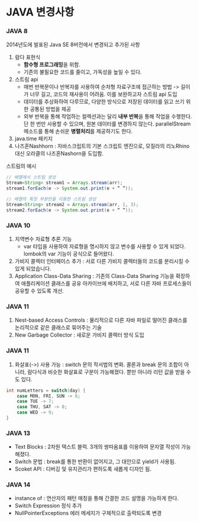 # JAVA 변경사항

### JAVA 8
2014년도에 발표된 Java SE 8버전에서 변경되고 추가된 사항
1. 람다 표현식
	- **함수형 프로그래밍**을 위함.
	- 기존의 불필요한 코드를 줄이고, 가독성을 높일 수 있다.
2. 스트림 api
	- 매번 반복문이나 반복자를 사용하여 순차형 자료구조에 접근하는 방법 -> 길이가 너무 길고, 코드의 재사용이 어려움. 이를 보완하고자 스트림 api 도입
	- 데이터를 추상화하여 다루므로, 다양한 방식으로 저장된 데이터를 읽고 쓰기 위한 공통된 방법을 제공
	- 외부 반복을 통해 작업하는 컬렉션과는 달리 **내부 반복**을 통해 작업을 수행한다. 단 한 번만 사용할 수 있으며, 원본 데이터를 변경하지 않는다. parallelStream 메소드를 통해 손쉬운 **병렬처리**를 제공하기도 한다.
3. java.time 패키지
4. 나즈혼Nashhorn : 자바스크립트의 기본 스크립트 엔진으로, 모질라의 리노Rhino 대신 오라클의 나즈혼Nashorn을 도입함.

스트림의 예시
```java
// 배열에서 스트림 생성
Stream<String> stream1 = Arrays.stream(arr);
stream1.forEach(e -> System.out.print(e + “ “));

// 배열의 특정 부분만을 이용한 스트림 생성
Stream<String> stream2 = Arrays.stream(arr, 1, 3);
stream2.forEach(e -> System.out.print(e + “ “));
```

### JAVA 10
1. 지역변수 자료형 추론 기능
	- var 타입을 사용하여 자료형을 명시하지 않고 변수를 사용할 수 있게 되었다. lombok의 var 기능이 공식으로 들어왔다.
2. 가비지 콜렉터 인터페이스 추가 : 서로 다른 가비지 콜렉터들의 코드를 분리시킬 수 있게 되었습니다.
3. Application Class-Data Sharing : 기존의 Class-Data Sharing 기능을 확장하여 애플리케이션 클래스를 공유 아카이브에 배치하고, 서로 다른 자바 프로세스들이 공유할 수 있도록 개선.

### JAVA 11
1. Nest-based Access Controls : 물리적으로 다른 자바 파일로 떨어진 클래스를 논리적으로 같은 클래스로 묶어주는 기술
2. New Garbage Collector : 새로운 가비지 콜렉터 방식 도입

### JAVA 11
1. 화살표(->) 사용 가능 : switch 문의 작서법의 변화. 콜론과 break 문의 조합이 아니라, 람다식과 비슷한 화살표로 구분이 가능해졌다. 뿐만 아니라 리턴 값을 받을 수도 있다.
```java
int numLetters = switch(day) {
	case MON, FRI, SUN -> 6;
	case TUE -> 7;
	case THU, SAT -> 8;
	case WED -> 9;
}
```

### JAVA 13
- Text Blocks : 2차원 텍스트 블럭. 3개의 쌍따옴표를 이용하여 문자열 작성이 가능해졌다.
- Switch 문법 : break를 통한 반환이 없어지고, 그 대안으로 yield가 사용됨.
- Scoket API : 디버깅 및 유지관리가 편하도록 새롭게 디자인 됨.

### JAVA 14
- instance of : 연산자의 패턴 매칭을 통해 간결한 코드 설명을 가능하게 한다.
- Switch Expression 정식 추가
- NullPointerExceptions 에러 메세지가 구체적으로 출력되도록 변경

